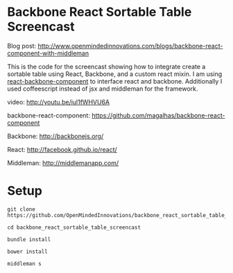 Backbone React Sortable Table Screencast
=============

Blog post: http://www.openmindedinnovations.com/blogs/backbone-react-component-with-middleman

This is the code for the screencast showing how to integrate create a sortable table using React, Backbone, and a custom react mixin. I am using [react-backbone-component](https://github.com/magalhas/backbone-react-component) to interface react and backbone. Additionally I used coffeescript instead of jsx and middleman for the framework.

video: http://youtu.be/iul1fWHVU6A

backbone-react-component: https://github.com/magalhas/backbone-react-component

Backbone: http://backbonejs.org/

React: http://facebook.github.io/react/

Middleman: http://middlemanapp.com/


Setup
=============

```
git clone https://github.com/OpenMindedInnovations/backbone_react_sortable_table_screencast.git

cd backbone_react_sortable_table_screencast

bundle install

bower install

middleman s
```